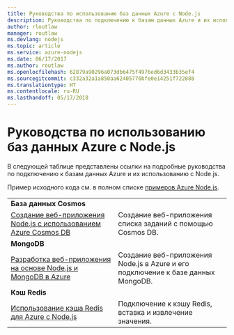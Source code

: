 ```yaml
---
title: Руководства по использованию баз данных Azure с Node.js
description: Руководства по подключению к базам данных Azure и их использованию с Node.js.
author: rloutlaw
manager: routlaw
ms.devlang: nodejs
ms.topic: article
ms.service: azure-nodejs
ms.date: 06/17/2017
ms.author: routlaw
ms.openlocfilehash: 62879a90296a073db6475f4976ed6d3433b35ef4
ms.sourcegitcommit: c332a32a1a850aa62405776bfe0e14251f722888
ms.translationtype: HT
ms.contentlocale: ru-RU
ms.lasthandoff: 05/17/2018
---
```

# <a name="tutorials-for-using-azure-databases-with-nodejs"></a>Руководства по использованию баз данных Azure с Node.js

В следующей таблице представлены ссылки на подробные руководства по подключению к базам данных Azure и их использованию с Node.js. 

Пример исходного кода см. в полном списке [примеров Azure Node.js](https://azure.microsoft.com/resources/samples/?term=nodejs).

| | |
|---|---|
| **База данных Cosmos** ||
| [Создание веб-приложения Node.js с использованием Azure Cosmos DB](http://docs.microsoft.com/azure/documentdb/documentdb-nodejs-application?toc=/azure/node/toc.json&bc=/azure/node/toc.json) | Создание веб-приложения списка заданий с помощью Cosmos DB.  |
| **MongoDB** ||
| [Разработка веб-приложения на основе Node.js и MongoDB в Azure](http://docs.microsoft.com/azure/app-service-web/app-service-web-tutorial-nodejs-mongodb-app?toc=/azure/node/toc.json&bc=/azure/node/toc.json) | Создание веб-приложения Node.js в Azure и его подключение к базе данных MongoDB.  |
| **Кэш Redis** | |
| [Использование кэша Redis для Azure с Node.js](http://docs.microsoft.com/azure/redis-cache/cache-nodejs-get-started?toc=/azure/node/toc.json&bc=/azure/node/toc.json) | Подключение к кэшу Redis, вставка и извлечение значения.
